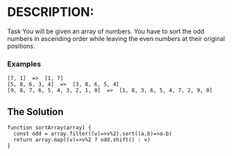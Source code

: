 # DESCRIPTION:
Task
You will be given an array of numbers. You have to sort the odd numbers in ascending order while leaving the even numbers at their original positions.

### Examples
```
[7, 1]  =>  [1, 7]
[5, 8, 6, 3, 4]  =>  [3, 8, 6, 5, 4]
[9, 8, 7, 6, 5, 4, 3, 2, 1, 0]  =>  [1, 8, 3, 6, 5, 4, 7, 2, 9, 0]
```

## The Solution
```
function sortArray(array) {
  const odd = array.filter((v)=>v%2).sort((a,b)=>a-b)
  return array.map((v)=>v%2 ? odd.shift() : v)
}
```